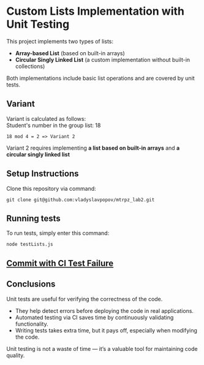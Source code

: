# Custom Lists Implementation with Unit Testing  

This project implements two types of lists:  
- **Array-based List** (based on built-in arrays)  
- **Circular Singly Linked List** (a custom implementation without built-in collections)  

Both implementations include basic list operations and are covered by unit tests.  

## Variant  
Variant is calculated as follows:  
Student's number in the group list: 18

`18 mod 4 = 2 => Variant 2`

Variant 2 requires implementing **a list based on built-in arrays** and **a circular singly linked list**

## Setup Instructions  

Clone this repository via command:

```
git clone git@github.com:vladyslavpopov/mtrpz_lab2.git  
```

## Running tests

To run tests, simply enter this command:

```
node testLists.js
```

## [Commit with CI Test Failure](https://github.com/vladyslavpopov/mtrpz_lab2/commit/b0d5be0aaa8b23b9ae7cb68e3ff717ed77b7fd97)


## Conclusions

Unit tests are useful for verifying the correctness of the code.
- They help detect errors before deploying the code in real applications.
- Automated testing via CI saves time by continuously validating functionality.
- Writing tests takes extra time, but it pays off, especially when modifying the code.

Unit testing is not a waste of time — it’s a valuable tool for maintaining code quality.
